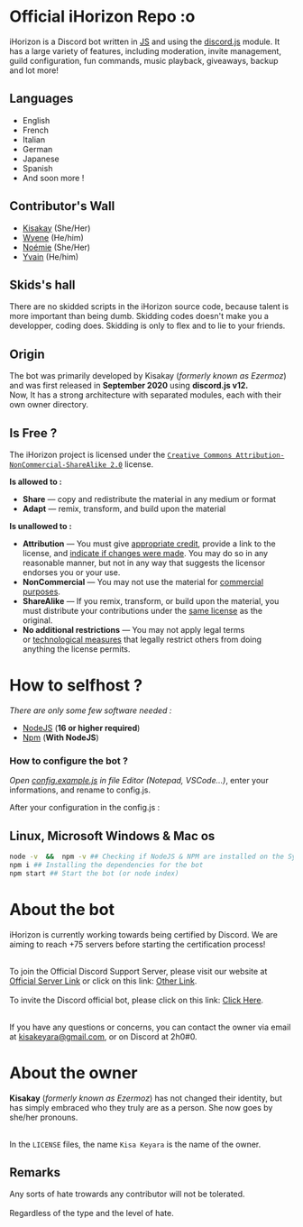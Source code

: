 # Official iHorizon Repo :o

iHorizon is a Discord bot written in [JS](https://nodejs.org) and using the [discord.js](https://npmjs.org/discord.js) module. It has a large variety of features, including moderation, invite management, guild configuration, fun commands, music playback, giveaways, backup and lot more!

## Languages
* English
* French
* Italian
* German
* Japanese
* Spanish
* And soon more !

## Contributor's Wall

- [Kisakay](https://github.com/Kisakay) (She/Her)
- [Wyene](https://github.com/F-r-o-i-d) (He/him)
- [Noémie](https://github.com/name-shitty-github-profile) (She/Her)
- [Yvain](https://github.com/Y-v-a-i-n) (He/him)

## Skids's hall
There are no skidded scripts in the iHorizon source code, because talent is more important than being dumb. Skidding codes doesn't make you a developper, coding does. Skidding is only to flex and to lie to your friends.

## Origin
The bot was primarily developed by Kisakay (*formerly known as Ezermoz*) and was first released in **September 2020** using **discord.js v12.**<br>
Now, It has a strong architecture with separated modules, each with their own owner directory.

## Is Free ?
The iHorizon project is licensed under the  [`Creative Commons Attribution-NonCommercial-ShareAlike 2.0`](https://creativecommons.org/licenses/by-nc-sa/2.0/) license.

**Is allowed to :**
-   **Share** — copy and redistribute the material in any medium or format
-   **Adapt** — remix, transform, and build upon the material

**Is unallowed to :**

-   **Attribution** — You must give [appropriate credit](https://creativecommons.org/licenses/by-nc-sa/2.0/#), provide a link to the license, and [indicate if changes were made](https://creativecommons.org/licenses/by-nc-sa/2.0/#). You may do so in any reasonable manner, but not in any way that suggests the licensor endorses you or your use.
-   **NonCommercial** — You may not use the material for [commercial purposes](https://creativecommons.org/licenses/by-nc-sa/2.0/#).
-   **ShareAlike** — If you remix, transform, or build upon the material, you must distribute your contributions under the [same license](https://creativecommons.org/licenses/by-nc-sa/2.0/#) as the original.
-   **No additional restrictions** — You may not apply legal terms or [technological measures](https://creativecommons.org/licenses/by-nc-sa/2.0/#) that legally restrict others from doing anything the license permits.

# How to selfhost ?

_There are only some few software needed :_
- [NodeJS](https://nodejs.org) (**16 or higher required**)
- [Npm](https://npmjs.com) (**With NodeJS**)

### How to configure the bot ?
*Open [config.example.js](https://github.com/ihrz/ihrz/blob/main/files/config.example.js) in file Editor (Notepad, VSCode...)*, enter your informations, and rename to config.js.

After your configuration in the config.js :

## Linux, Microsoft Windows & Mac os
```bash
node -v  &&  npm -v ## Checking if NodeJS & NPM are installed on the System
npm i ## Installing the dependencies for the bot
npm start ## Start the bot (or node index)
```

# About the bot
iHorizon is currently working towards being certified by Discord. We are aiming to reach +75 servers before starting the certification process!<br><br>

To join the Official Discord Support Server, please visit our website at [Official Server Link](http://discord.ihorizon.me/) or click on this link: [Other Link](https://discord.gg/ZpBPGNsAsu).<br><br>
To invite the Discord official bot, please click on this link: [Click Here](https://discord.com/api/oauth2/authorize?client_id=945202900907470899&permissions=8&scope=bot).<br><br>

If you have any questions or concerns, you can contact the owner via email at [kisakeyara@gmail.com](mailto:kisakeyara@gmail.com), or on Discord at 2h0#0.
# About the owner

**Kisakay** (*formerly known as Ezermoz*) has not changed their identity, but has simply embraced who they truly are as a person. She now goes by she/her pronouns.<br><br>

In the `LICENSE` files, the name `Kisa Keyara` is the name of the owner.
## Remarks
Any sorts of hate trowards any contributor will not be tolerated.
<br><br>
Regardless of the type and the level of hate.
